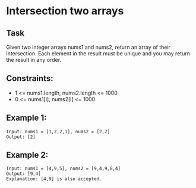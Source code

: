 # Intersection two arrays

## Task
Given two integer arrays nums1 and nums2, return an array of their intersection. Each element in the result must be unique and you may return the result in any order.

## Constraints:
- 1 <= nums1.length, nums2.length <= 1000
- 0 <= nums1[i], nums2[i] <= 1000


## Example 1:
```
Input: nums1 = [1,2,2,1], nums2 = [2,2]
Output: [2]
```


## Example 2:
```
Input: nums1 = [4,9,5], nums2 = [9,4,9,8,4]
Output: [9,4]
Explanation: [4,9] is also accepted.
```